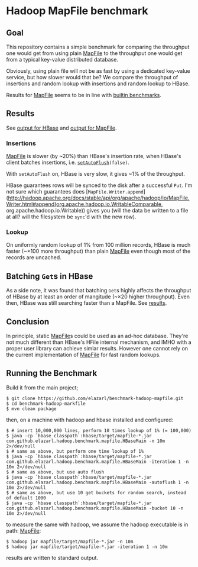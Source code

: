 # Hadoop MapFile benchmark

## Goal

This repository contains a simple benchmark for comparing the throughput one would get from
using plain [MapFile](http://hadoop.apache.org/docs/current/api/org/apache/hadoop/io/MapFile.html)
to the throughput one would get from a typical key-value distributed database.

Obviously, using plain file will not be as fast by using a dedicated key-value service, but how slower
would that be?  We compare the throughput of insertions and random lookup with insertions and random lookup to HBase.

Results for [MapFile](http://hadoop.apache.org/docs/current/api/org/apache/hadoop/io/MapFile.html)
seems to be in line with [builtin benchmarks](http://wiki.apache.org/hadoop/Hbase/NewFileFormat/Performance).

## Results

See [output for HBase](hbasebench.txt) and [output for MapFile](mapfilebench.txt).

### Insertions

[MapFile](http://hadoop.apache.org/docs/current/api/org/apache/hadoop/io/MapFile.html) is slower (by ~20%) than
HBase's insertion rate, when HBase's client batches insertions, i.e.
[`setAutoFlush`](http://hbase.apache.org/apidocs/org/apache/hadoop/hbase/client/HTable.html#setAutoFlush(boolean))`(false)`.

With `setAutoFlush` on, HBase is very slow, it gives ~1% of the throughput.

HBase guarantees rows will be synced to the disk after a successful `Put`.
I'm not sure which guarantees does
[`MapFile.Writer.append`](http://hadoop.apache.org/docs/stable/api/org/apache/hadoop/io/MapFile.Writer.html#append(org.apache.hadoop.io.WritableComparable, org.apache.hadoop.io.Writable))
gives you (will the data be written to a file at all? will the filesystem be `sync`'d with the new row).

### Lookup

On uniformly random lookup of 1% from 100 million records, HBase is much faster (~×100 more throughput) than plain 
[MapFile](http://hadoop.apache.org/docs/current/api/org/apache/hadoop/io/MapFile.html)
even though most of the records are uncached.

## Batching `Get`s in HBase

As a side note, it was found that batching `Get`s highly affects the throughput of HBase by at least an order of mangitude (~×20 higher throughput).
Even then, HBase was still searching faster than a MapFile. See [results](hbasebench_buckets.txt).

## Conclusion

In principle, static
[MapFile](http://hadoop.apache.org/docs/current/api/org/apache/hadoop/io/MapFile.html)s
could be used as an ad-hoc database.
They're not much different than HBase's HFile internal mechanism, and IMHO with a proper user library can achieve simlar results.
However one cannot rely on the current implementation of
[MapFile](http://hadoop.apache.org/docs/current/api/org/apache/hadoop/io/MapFile.html)
for fast random lookups.

## Running the Benchmark

Build it from the main project;

    $ git clone https://github.com/elazarl/benchmark-hadoop-mapfile.git
    $ cd benchmark-hadoop-markfile
    $ mvn clean package

then, on a machine with hadoop and hbase installed and configured:

    $ # insert 10,000,000 lines, perform 10 times lookup of 1% (= 100,000)
    $ java -cp `hbase classpath`:hbase/target/mapfile-*.jar com.github.elazarl.hadoop.benchmark.mapfile.HBaseMain -n 10m 2>/dev/null
    $ # same as above, but perform one time lookup of 1%
    $ java -cp `hbase classpath`:hbase/target/mapfile-*.jar com.github.elazarl.hadoop.benchmark.mapfile.HBaseMain -iteration 1 -n 10m 2>/dev/null
    $ # same as above, but use auto flush
    $ java -cp `hbase classpath`:hbase/target/mapfile-*.jar com.github.elazarl.hadoop.benchmark.mapfile.HBaseMain -autoflush 1 -n 10m 2>/dev/null
    $ # same as above, but use 10 get buckets for random search, instead of default 1000
    $ java -cp `hbase classpath`:hbase/target/mapfile-*.jar com.github.elazarl.hadoop.benchmark.mapfile.HBaseMain -bucket 10 -n 10m 2>/dev/null

to measure the same with hadoop, we assume the hadoop executable is in path:
[MapFile](http://hadoop.apache.org/docs/current/api/org/apache/hadoop/io/MapFile.html):

    $ hadoop jar mapfile/target/mapfile-*.jar -n 10m
    $ hadoop jar mapfile/target/mapfile-*.jar -iteration 1 -n 10m

results are written to standard output.
